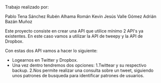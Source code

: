 Trabajo realizado por:

Pablo Tena Sánchez
Rubén Alhama Román
Kevin Jesús Valle Gómez
Adrián Bazán Muñoz

Este proyecto consiste en crear una API que utilice mínimo 2 API's ya existentes. En este caso vamos a utilizar la API 
de tweepy y la API de Dropbox.

Con estas dos API vamos a hacer lo siguiente:

  - Logearnos en Twitter y Dropbox.
  - Una vez dentro tendremos dos opciones:
                                          1.Twittear y su respectivo backup.
                                          2.Nos permite realizar una consulta sobre un tweet, siguiendo unos patrones de                                                    busqueda para identificar patrones de usuarios.
